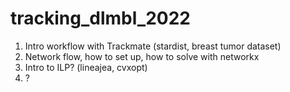 # tracking_dlmbl_2022

1. Intro workflow with Trackmate (stardist, breast tumor dataset)
2. Network flow, how to set up, how to solve with networkx 
3. Intro to ILP? (lineajea, cvxopt)
4. ?
